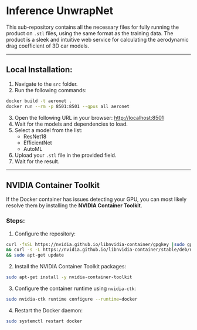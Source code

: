 # Inference UnwrapNet

This sub-repository contains all the necessary files for fully running the product on `.stl` files, using the same format as the training data. The product is a sleek and intuitive web service for calculating the aerodynamic drag coefficient of 3D car models.

---

## Local Installation:

1. Navigate to the `src` folder.
2. Run the following commands:
```bash
docker build -t aeronet .
docker run --rm -p 8501:8501 --gpus all aeronet
```
3. Open the following URL in your browser: [http://localhost:8501](http://localhost:8501)
4. Wait for the models and dependencies to load.
5. Select a model from the list:
   - ResNet18
   - EfficientNet
   - AutoML
6. Upload your `.stl` file in the provided field.
7. Wait for the result.

---

## NVIDIA Container Toolkit

If the Docker container has issues detecting your GPU, you can most likely resolve them by installing the **NVIDIA Container Toolkit**.

### Steps:
1. Configure the repository:
```bash
curl -fsSL https://nvidia.github.io/libnvidia-container/gpgkey |sudo gpg --dearmor -o /usr/share/keyrings/nvidia-container-toolkit-keyring.gpg \
&& curl -s -L https://nvidia.github.io/libnvidia-container/stable/deb/nvidia-container-toolkit.list | sed 's#deb https://#deb [signed-by=/usr/share/keyrings/nvidia-container-toolkit-keyring.gpg] https://#g' | sudo tee /etc/apt/sources.list.d/nvidia-container-toolkit.list \
&& sudo apt-get update
```
2. Install the NVIDIA Container Toolkit packages:
```bash
sudo apt-get install -y nvidia-container-toolkit
```
3. Configure the container runtime using `nvidia-ctk`:
```bash
sudo nvidia-ctk runtime configure --runtime=docker
```
4. Restart the Docker daemon:
```bash
sudo systemctl restart docker
